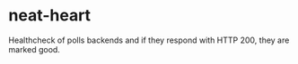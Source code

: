 # neat-heart
Healthcheck of polls backends and if they respond  with HTTP 200, they are marked good.
